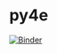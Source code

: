 # py4e
[![Binder](https://mybinder.org/badge_logo.svg)](https://mybinder.org/v2/gh/swchen888/py4e/master)
